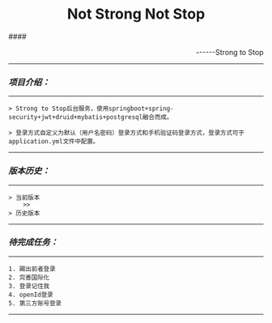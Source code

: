 # <center>Not Strong Not Stop</center>
####<p align="right">------Strong to Stop</p>

---
### ***项目介绍：***

---
    
    > Strong to Stop后台服务，使用springboot+spring-security+jwt+druid+mybatis+postgresql融合而成。

    > 登录方式自定义为默认（用户名密码）登录方式和手机验证码登录方式，登录方式可于application.yml文件中配置。

---
### ***版本历史：***

---   
    > 当前版本
        >>
    > 历史版本

---
### ***待完成任务：***

---    
    1. 踢出前者登录  
    2. 完善国际化  
    3. 登录记住我  
    4. openId登录  
    5. 第三方账号登录
---